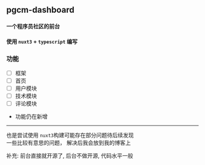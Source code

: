 ## pgcm-dashboard

#### 一个程序员社区的前台

#### 使用 `nuxt3` + `typescript` 编写

### 功能

- [ ] 框架
- [ ] 首页
- [ ] 用户模块
- [ ] 技术模块
- [ ] 评论模块
- 功能仍在新增

---

也是尝试使用 `nuxt3`构建可能存在部分问题待后续发现  
一些比较有意思的问题， 解决后我会放到我的博客上

补充: 前台直接就开源了, 后台不做开源, 代码水平一般
